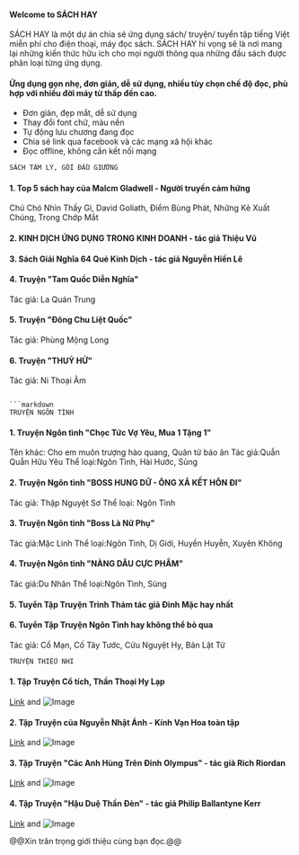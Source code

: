 #### Welcome to SÁCH HAY

SÁCH HAY là một dự án chia sẻ ứng dụng sách/ truyện/ tuyển tập tiếng Việt miễn phí cho điện thoại, máy đọc sách. SÁCH HAY hi vọng sẽ là nơi mang lại những kiến thức hữu ích cho mọi người thông qua những đầu sách được phân loại từng ứng dụng.

#### Ứng dụng gọn nhẹ, đơn giản, dễ sử dụng, nhiều tùy chọn chế độ đọc, phù hợp với nhiều đời máy từ thấp đến cao.
- Đơn giản, đẹp mắt, dễ sử dụng
- Thay đổi font chữ, màu nền
- Tự động lưu chương đang đọc
- Chia sẻ link qua facebook và các mạng xã hội khác
- Đọc offline, không cần kết nối mạng

```markdown
SÁCH TÂM LÝ, GỐI ĐẦU GIƯỜNG
```
#### 1. Top 5 sách hay của Malcm Gladwell - Người truyền cảm hứng
Chú Chó Nhìn Thấy Gì, David Goliath, Điểm Bùng Phát, 
Những Kẻ Xuất Chúng, Trong Chớp Mắt

#### 2. KINH DỊCH ỨNG DỤNG TRONG KINH DOANH - tác giả Thiệu Vũ

#### 3. Sách Giải Nghĩa 64 Quẻ Kinh Dịch - tác giả Nguyễn Hiến Lê

#### 4. Truyện "Tam Quốc Diễn Nghĩa"
Tác giả: La Quán Trung

#### 5. Truyện "Đông Chu Liệt Quốc"
Tác giả: Phùng Mộng Long

#### 6. Truyện "THUỶ HỬ"
Tác giả: Ni Thoại Âm

```

```markdown
TRUYỆN NGÔN TÌNH
```

#### 1. Truyện Ngôn tình "Chọc Tức Vợ Yêu, Mua 1 Tặng 1" 
Tên khác: Cho em muôn trượng hào quang, Quân tử báo ân
Tác giả:Quẫn Quẫn Hữu Yêu
Thể loại:Ngôn Tình, Hài Hước, Sủng

#### 2. Truyện Ngôn tình "BOSS HUNG DỮ - ÔNG XÃ KẾT HÔN ĐI" 
Tác giả: Thập Nguyệt Sơ
Thể loại: Ngôn Tình


#### 3. Truyện Ngôn tình "Boss Là Nữ Phụ" 
Tác giả:Mặc Linh
Thể loại:Ngôn Tình, Dị Giới, Huyền Huyễn, Xuyên Không

#### 4. Truyện Ngôn tình "NÀNG DÂU CỰC PHẨM"
Tác giả:Du Nhân
Thể loại:Ngôn Tình, Sủng

#### 5. Tuyển Tập Truyện Trinh Thám tác giả Đinh Mặc hay nhất

#### 6. Tuyển Tập Truyện Ngôn Tình hay không thể bỏ qua
Tác giả: Cổ Mạn, Cố Tây Tước, Cửu Nguyệt Hy, Bản Lật Tử



```markdown
TRUYỆN THIẾU NHI
```
#### 1. Tập Truyện Cổ tích, Thần Thoại Hy Lạp
[Link](url) and ![Image](src)

#### 2. Tập Truyện của Nguyễn Nhật Ánh - Kính Vạn Hoa toàn tập
[Link](url) and ![Image](src)

#### 3. Tập Truyện "Các Anh Hùng Trên Đỉnh Olympus" - tác giả Rich Riordan
[Link](url) and ![Image](src)

#### 4. Tập Truyện "Hậu Duệ Thần Đèn" - tác giả Philip Ballantyne Kerr
[Link](url) and ![Image](src)



@@Xin trân trọng giới thiệu cùng bạn đọc.@@


